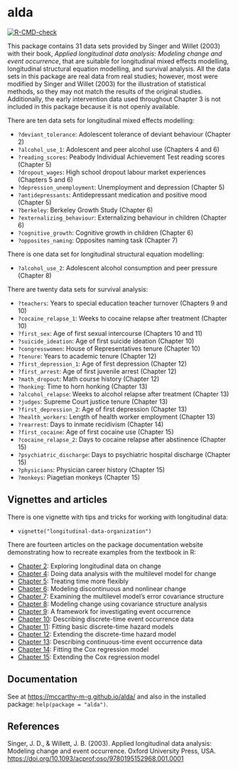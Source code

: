 # alda

<!-- badges: start -->
[![R-CMD-check](https://github.com/mccarthy-m-g/alda/actions/workflows/R-CMD-check.yaml/badge.svg)](https://github.com/mccarthy-m-g/alda/actions/workflows/R-CMD-check.yaml)
<!-- badges: end -->
  
This package contains 31 data sets provided by Singer and Willet (2003) with their book, *Applied longitudinal data analysis: Modeling change and event occurrence*, that are suitable for longitudinal mixed effects modelling, longitudinal structural equation modelling, and survival analysis. All the data sets in this package are real data from real studies; however, most were modified by Singer and Willet (2003) for the illustration of statistical methods, so they may not match the results of the original studies. Additionally, the early intervention data used throughout Chapter 3 is not included in this package because it is not openly available.

There are ten data sets for longitudinal mixed effects modelling:

- `?deviant_tolerance`: Adolescent tolerance of deviant behaviour (Chapter 2)
- `?alcohol_use_1`: Adolescent and peer alcohol use (Chapters 4 and 6)
- `?reading_scores`: Peabody Individual Achievement Test reading scores (Chapter 5)
- `?dropout_wages`: High school dropout labour market experiences (Chapters 5 and 6)
- `?depression_unemployment`: Unemployment and depression (Chapter 5)
- `?antidepressants`: Antidepressant medication and positive mood (Chapter 5)
- `?berkeley`: Berkeley Growth Study (Chapter 6)
- `?externalizing_behaviour`: Externalizing behaviour in children (Chapter 6)
- `?cognitive_growth`: Cognitive growth in children (Chapter 6)
- `?opposites_naming`: Opposites naming task (Chapter 7)

There is one data set for longitudinal structural equation modelling:

- `?alcohol_use_2`: Adolescent alcohol consumption and peer pressure (Chapter 8)

There are twenty data sets for survival analysis:

- `?teachers`: Years to special education teacher turnover (Chapters 9 and 10)
- `?cocaine_relapse_1`: Weeks to cocaine relapse after treatment (Chapter 10)
- `?first_sex`: Age of first sexual intercourse (Chapters 10 and 11)
- `?suicide_ideation`: Age of first suicide ideation (Chapter 10)
- `?congresswomen`: House of Representatives tenure (Chapter 10)
- `?tenure`: Years to academic tenure (Chapter 12)
- `?first_depression_1`: Age of first depression (Chapter 12)
- `?first_arrest`: Age of first juvenile arrest (Chapter 12)
- `?math_dropout`: Math course history (Chapter 12)
- `?honking`: Time to horn honking (Chapter 13)
- `?alcohol_relapse`: Weeks to alcohol relapse after treatment (Chapter 13)
- `?judges`: Supreme Court justice tenure (Chapter 13)
- `?first_depression_2`: Age of first depression (Chapter 13)
- `?health_workers`: Length of health worker employment (Chapter 13)
- `?rearrest`: Days to inmate recidivism (Chapter 14)
- `?first_cocaine`: Age of first cocaine use (Chapter 15)
- `?cocaine_relapse_2`: Days to cocaine relapse after abstinence (Chapter 15)
- `?psychiatric_discharge`: Days to psychiatric hospital discharge (Chapter 15)
- `?physicians`: Physician career history (Chapter 15)
- `?monkeys`: Piagetian monkeys (Chapter 15)

## Vignettes and articles

There is one vignette with tips and tricks for working with longitudinal data:

- `vignette("longitudinal-data-organization")`

There are fourteen articles on the package documentation website demonstrating how to recreate examples from the textbook in R:

- [Chapter 2](articles/chapter-2.html): Exploring longitudinal data on change
- [Chapter 4](articles/chapter-4.html): Doing data analysis with the multilevel model for change
- [Chapter 5](articles/chapter-5.html): Treating time more flexibly
- [Chapter 6](articles/chapter-6.html): Modeling discontinuous and nonlinear change
- [Chapter 7](articles/chapter-7.html): Examining the multilevel model’s error covariance structure
- [Chapter 8](articles/chapter-8.html): Modeling change using covariance structure analysis
- [Chapter 9](articles/chapter-9.html): A framework for investigating event occurrence
- [Chapter 10](articles/chapter-10.html): Describing discrete-time event occurrence data
- [Chapter 11](articles/chapter-11.html): Fitting basic discrete-time hazard models
- [Chapter 12](articles/chapter-12.html): Extending the discrete-time hazard model
- [Chapter 13](articles/chapter-13.html): Describing continuous-time event occurrence data
- [Chapter 14](articles/chapter-14.html): Fitting the Cox regression model
- [Chapter 15](articles/chapter-15.html): Extending the Cox regression model

## Documentation

See at <https://mccarthy-m-g.github.io/alda/> and also in the installed package: `help(package = "alda")`.

## References

Singer, J. D., & Willett, J. B. (2003). Applied longitudinal data analysis: Modeling change and event occurrence. Oxford University Press, USA. <https://doi.org/10.1093/acprof:oso/9780195152968.001.0001>
